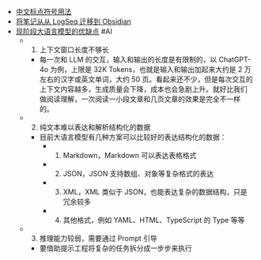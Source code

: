 - [中文标点符号用法](https://people.ubuntu.com/~happyaron/l10n/GB(T)15834-2011.html)
- [将笔记从从 LogSeq 迁移到 Obsidian](https://github.com/NishantTharani/LogSeqToObsidian)
- [现阶段大语言模型的优缺点](https://x.com/dotey/status/1796979983312732329) #AI
	- 1. 上下文窗口长度不够长
		- 每一次和 LLM 的交互，输入和输出的长度是有限制的，以 ChatGPT-4o 为例，上限是 32K Tokens，也就是输入和输出加起来大约是 2 万左右的汉字或英文单词，大约 50 页。看起来还不少，但是每次交互的上下文内容越多，生成质量会下降，成本也会急剧上升。就好比我们做阅读理解，一次阅读一小段文章和几页文章的效果是完全不一样的。
	- 2. 纯文本难以表达和解析结构化的数据
		- 目前大语言模型有几种方案可以比较好的表达结构化的数据：
			- 1. Markdown，Markdown 可以表达表格格式
			- 2. JSON，JSON 支持数组、对象等复杂格式的表达
			- 3. XML，XML 类似于 JSON，也能表达复杂的数据结构，只是冗余较多
			- 4. 其他格式，例如 YAML、HTML、TypeScript 的 Type 等等
	- 3. 推理能力较弱，需要通过 Prompt 引导
		- 要借助提示工程将复杂的任务拆分成一步步来执行